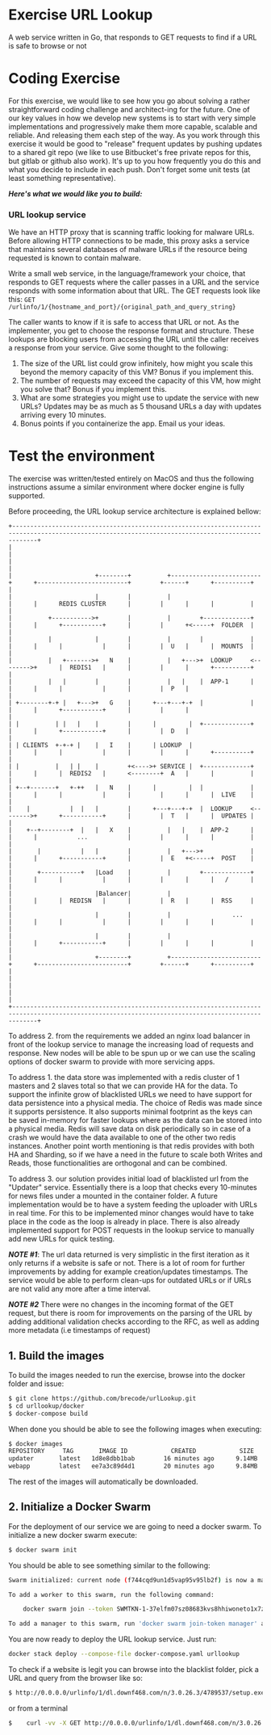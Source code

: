 # Exercise URL Lookup
A web service written in Go, that responds to GET requests to find if a URL is safe to browse or not

# Coding Exercise
For this exercise, we would like to see how you go about solving a rather straightforward coding challenge and 
architect-ing for the future. One of our key values in how we develop new systems is to start with very simple
implementations and progressively make them more capable, scalable and reliable. And releasing them each step of 
the way. As you work through this exercise it would be good to "release" frequent updates by pushing updates to a shared 
git repo (we like to use Bitbucket's free private repos for this, but gitlab or github also work). It's up to you how 
frequently you do this and what you decide to include in each push. Don't forget some unit tests 
(at least something representative).

**_Here's what we would like you to build:_**
### URL lookup service
We have an HTTP proxy that is scanning traffic looking for malware URLs. Before allowing HTTP connections to be made, 
this proxy asks a service that maintains several databases of malware URLs if the resource being requested is known to 
contain malware.

Write a small web service, in the language/framework your choice, that responds to GET requests where the caller passes 
in a URL and the service responds with some information about that URL. The GET requests look like this:
```GET /urlinfo/1/{hostname_and_port}/{original_path_and_query_string}```

The caller wants to know if it is safe to access that URL or not. As the implementer, you get to choose the response 
format and structure. These lookups are blocking users from accessing the URL until the caller receives a response 
from your service. Give some thought to the following:
1. The size of the URL list could grow infinitely, how might you scale this beyond the memory capacity of this VM? 
Bonus if you implement this.
2. The number of requests may exceed the capacity of this VM, how might you solve that? Bonus if you implement this.
3. What are some strategies you might use to update the service with new URLs? Updates may be as much as 5 thousand 
URLs a day with updates arriving every 10 minutes.
4. Bonus points if you containerize the app. Email us your ideas.

# Test the environment 
The exercise was written/tested entirely on MacOS and thus the following instructions assume a similar environment
 where docker engine is fully supported.
 
Before proceeding, the URL lookup service architecture is explained bellow: 
```
+---------------------------------------------------------------------------------------------------------------------------------------------------+
|                                                                                                                                                   |
|                                                                                                                                                   |
|                       +--------+          +-------------------------+      +-------------------------+        +------+      +----------+          |
|                       |        |          |                         |      |      REDIS CLUSTER      |        |      |      |          |          |
|          +----------->+        |          |        +-------------+  |      |      +-----------+      |        |      +<-----+  FOLDER  |          |
|          |            |        |          |        |             |  |      |      |           |      |        |  U   |      |  MOUNTS  |          |
|          |   +------->+   N    |          |   +--->+  LOOKUP     <-------->+      |  REDIS1   |      |        |      |      +----------+          |
|          |   |        |        |          |   |    |  APP-1      |  |      |      |           |      |        |  P   |                            |
| +--------+-+ |   +--->+   G    |      +---+---+-+  |             |  |      |      +-----------+      |        |      |                            |
| |          | |   |    |        |      |         |  +-------------+  |      |      +-----------+      |        |  D   |                            |
| | CLIENTS  +-+-+ |    |   I    |      | LOOKUP  |                   |      |      |           |      |        |      |      +----------+          |
| |          |   | |    |        +<---->+ SERVICE |  +-------------+  |      |      |  REDIS2   |      <--------+  A   |      |          |          |
| +--+-------+   +-++   |   N    |      |         |  |             |  |      |      |           |      |        |      |      |  LIVE    |          |
|    |           |  |   |        |      +---+---+-+  |  LOOKUP     <-------->+      +-----------+      |        |  T   |      |  UPDATES |          |
|    +--+--------+  |   |   X    |          |   |    |  APP-2      |  |      |           ...           |        |      |      |          |          |
|       |           |   |        |          |   +--->+             |  |      |      +-----------+      |        |  E   +<-----+  POST    |          |
|       +-----------+   |Load    |          |        +-------------+  |      |      |           |      |        |      |      |   /      |          |
|                       |Balancer|          |                         |      |      |  REDISN   |      |        |  R   |      |  RSS     |          |
|                       |        |          |                 ...     |      |      |           |      |        |      |      |          |          |
|                       |        |          |                         |      |      +-----------+      |        |      |      |          |          |
|                       +--------+          +-------------------------+      +-------------------------+        +------+      +----------+          |
|                                                                                                                                                   |
|                                                                                                                                                   |
+---------------------------------------------------------------------------------------------------------------------------------------------------+

```  

To address 2. from the requirements we added an nginx load balancer in front of the lookup service to manage the
increasing load of requests and response. New nodes will be able to be spun up or we can use the
scaling options of docker swarm to provide with more servicing apps. 
  
To address 1. the data store was implemented with a redis cluster of 1 masters and 2 slaves total so that we can
provide HA for the data. To support the infinite grow of blacklisted URLs we need to have
support for data persistence into a physical media. The choice of Redis was made since it supports persistence. It
also supports minimal footprint as the keys can be saved in-memory for faster lookups where as the data can be
stored into a physical media. Redis will save data on disk periodically so in case of a crash we would have the data
available to one of the other two redis instances. Another point worth mentioning is that redis provides with both HA
and Sharding, so if we have a need in the future to scale both Writes and Reads, those functionalities are
orthogonal and can be combined. 

To address 3. our solution provides initial load of blacklisted url from the "Updater" service. Essentially there is 
a loop that checks every 10-minutes for news files under a mounted in the container folder. A future implementation
would be to have a system feeding the uploader with URLs in real time. For this to be implemented minor changes would 
have to take place in the code as the loop is already in place. There is also already implemented support for POST 
requests in the lookup service to manually add new URLs for quick testing. 
 
_**NOTE #1**_: The url data returned is very simplistic in the first iteration as it only returns if a website is
 safe or
not. There is a lot of room for further improvements by adding for example creation/updates timestamps. The service
would be able to perform clean-ups for outdated URLs or if URLs are not valid any more after a time interval. 
   
_**NOTE #2**_ There were no changes in the incoming format of the GET request, but there is room for improvements on the 
parsing of the URL by adding additional validation checks according to the RFC, as well as adding more metadata (i.e timestamps of request) 

## 1. Build the images
To build the images needed to run the exercise, browse into the docker folder and issue: 
```bash
$ git clone https://github.com/brecode/urlLookup.git
$ cd urllookup/docker
$ docker-compose build
```

When done you should be able to see the following images when executing: 
```bash
$ docker images
REPOSITORY     TAG       IMAGE ID            CREATED            SIZE
updater       latest   1d8e8dbb1bab        16 minutes ago      9.14MB
webapp        latest   ee7a3c89d4d1        20 minutes ago      9.84MB

```

The rest of the images will automatically be downloaded. 

## 2. Initialize a Docker Swarm 
For the deployment of our service we are going to need a docker swarm. To initialize a new docker swarm execute:
```bash
$ docker swarm init
```

You should be able to see something similar to the following: 
```bash
Swarm initialized: current node (f744cqd9un1d5vap95v95lb2f) is now a manager.

To add a worker to this swarm, run the following command:

    docker swarm join --token SWMTKN-1-37elfm07sz08683kvs8hhiwoneto1x7z43amhgliglvndmna0i-ccfhdttfvl224xazmtwqelvsc 192.168.65.3:2377

To add a manager to this swarm, run 'docker swarm join-token manager' and follow the instructions.
```

You are now ready to deploy the URL lookup service. Just run: 
```bash 
docker stack deploy --compose-file docker-compose.yaml urllookup
```

To check if a website is legit you can browse into the blacklist folder, pick a URL and query from the browser like so:
```bash
$ http://0.0.0.0/urlinfo/1/dl.downf468.com/n/3.0.26.3/4789537/setup.exe
```

or from a terminal
```bash
$    curl -vv -X GET http://0.0.0.0/urlinfo/1/dl.downf468.com/n/3.0.26.3/4789537/setup.exe
```

